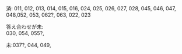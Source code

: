 済: 011, 012, 013, 014, 015, 016, 024, 025, 026, 027, 028, 045, 046, 047, 048,052, 053, 062?, 063, 022, 023 

答え合わせが未:  
030, 054, 055?, 

未:037?, 044, 049, 
